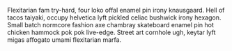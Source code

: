 Flexitarian fam try-hard, four loko offal enamel pin irony knausgaard. Hell of tacos taiyaki, occupy helvetica lyft pickled celiac bushwick irony hexagon. Small batch normcore fashion axe chambray skateboard enamel pin hot chicken hammock pok pok live-edge. Street art cornhole ugh, keytar lyft migas affogato umami flexitarian marfa.